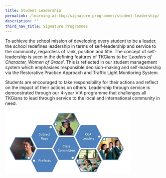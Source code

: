 ```yaml
---
title: Student Leadership
permalink: /learning-at-tkgs/signature-programmes/student-leadership/
description: ""
third_nav_title: Signature Programmes
---
```

<p>To achieve the school mission of developing every student to be a leader, the school redefines leadership in terms of self-leadership and service to the community, regardless of rank, position and title. The concept of self-leadership is seen in the defining features of TKGians to be &lsquo;<em>Leaders of Character, Women of Grace</em>&rsquo;. This is reflected in our student management system which emphasises responsible decision-making and self-leadership via the Restorative Practice Approach and Traffic Light Monitoring System.</p>
<p>Students are encouraged to take responsibility for their actions and reflect on the impact of their actions on others. Leadership through service is demonstrated through our 4-year ViA programme that challenges all TKGians to lead through service to the local and international community in need.</p>
<img style="width: 80%;" src="/images/sl.jpg" />
